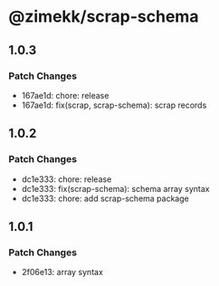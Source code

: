# @zimekk/scrap-schema

## 1.0.3

### Patch Changes

- 167ae1d: chore: release
- 167ae1d: fix(scrap, scrap-schema): scrap records

## 1.0.2

### Patch Changes

- dc1e333: chore: release
- dc1e333: fix(scrap-schema): schema array syntax
- dc1e333: chore: add scrap-schema package

## 1.0.1

### Patch Changes

- 2f06e13: array syntax
